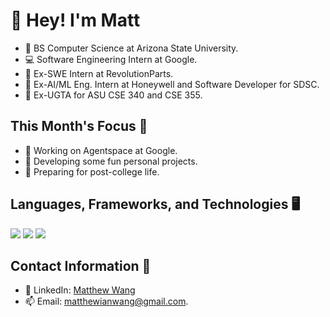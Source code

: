 # 👋 Hey! I'm Matt

- 📓 BS Computer Science at Arizona State University.
- 💻 Software Engineering Intern at Google.
- 🚗 Ex-SWE Intern at RevolutionParts.
- 🤖 Ex-AI/ML Eng. Intern at Honeywell and Software Developer for SDSC.
- 📝 Ex-UGTA for ASU CSE 340 and CSE 355.
  
## This Month's Focus 📌

- 💼 Working on Agentspace at Google.
- 📘 Developing some fun personal projects.
- 🏫 Preparing for post-college life.

## Languages, Frameworks, and Technologies 🖥️

<img src="https://skillicons.dev/icons?i=cpp,go,python,js,ts,java,php,c,bash"/>

<img src="https://skillicons.dev/icons?i=gcp,k8s,docker,azure,aws,linux,terraform,github,graphql"/>

<img src="https://skillicons.dev/icons?i=postgres,redis,pytorch,react,nodejs,next,flask,mysql,mongodb"/>

## Contact Information 📲

- 🔗 LinkedIn: [Matthew Wang](https://www.linkedin.com/in/matthew-wang-cs/)
- 📫 Email: [matthewianwang@gmail.com](mailto:matthewianwang@gmail.com).
